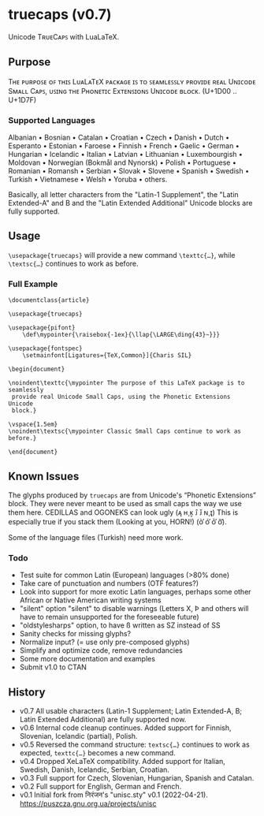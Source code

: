 # truecaps (v0.7)
Unicode TʀᴜᴇCᴀᴘꜱ with LuaLaTeX.

## Purpose

Tʜᴇ ᴘᴜʀᴘᴏꜱᴇ ᴏꜰ ᴛʜɪꜱ LᴜᴀLᴀTᴇX ᴘᴀᴄᴋᴀɢᴇ ɪꜱ ᴛᴏ ꜱᴇᴀᴍʟᴇꜱꜱʟʏ ᴘʀᴏᴠɪᴅᴇ ʀᴇᴀʟ Uɴɪᴄᴏᴅᴇ Sᴍᴀʟʟ
Cᴀᴘꜱ, ᴜꜱɪɴɢ ᴛʜᴇ Pʜᴏɴᴇᴛɪᴄ Exᴛᴇɴꜱɪᴏɴꜱ Uɴɪᴄᴏᴅᴇ ʙʟᴏᴄᴋ. (U+1D00 .. U+1D7F)

### Supported Languages

Albanian • Bosnian • Catalan • Croatian • Czech • Danish • Dutch • Esperanto •
Estonian • Faroese • Finnish • French • Gaelic • German • Hungarian •
Icelandic • Italian • Latvian • Lithuanian • Luxembourgish • Moldovan •
Norwegian (Bokmål and Nynorsk) • Polish • Portuguese • Romanian • Romansh •
Serbian • Slovak • Slovene • Spanish • Swedish • Turkish • Vietnamese •
Welsh • Yoruba • others.

Basically, all letter characters from the "Latin-1 Supplement", the 
"Latin Extended-A" and B and the "Latin Extended Additional" Unicode blocks 
are fully supported.

## Usage

`\usepackage{truecaps}` will provide a new command `\texttc{…}`, while
`\textsc{…}` continues to work as before.

### Full Example

```
\documentclass{article}

\usepackage{truecaps}

\usepackage{pifont}
	\def\mypointer{\raisebox{-1ex}{\llap{\LARGE\ding{43}~}}}

\usepackage{fontspec}
	\setmainfont[Ligatures={TeX,Common}]{Charis SIL}

\begin{document}

\noindent\texttc{\mypointer The purpose of this LaTeX package is to seamlessly
 provide real Unicode Small Caps, using the Phonetic Extensions Unicode
 block.}

\vspace{1.5em}
\noindent\textsc{\mypointer Classic Small Caps continue to work as before.}

\end{document}
```
## Known Issues

The glyphs produced by `truecaps` are from Unicode's “Phonetic Extensions”
block. They were never meant to be used as small caps the way we use them
here. CEDILLAS and OGONEKS can look ugly (ᴀ̨ ʜ̧ ᴋ̧ ᴊ̂ ᴊ̌ ɴ̧  ɪ̨) This is
especially true if you stack them (Looking at you, HORN!) (ᴏ̛̀ ᴏ̛́ ᴏ̛̉ ᴏ̛̃).

Some of the language files (Turkish) need more work.

### Todo

* Test suite for common Latin (European) languages (>80% done)
* Take care of punctuation and numbers (OTF features?)
* Look into support for more exotic Latin languages, perhaps some other
  African or Native American writing systems
* "silent" option "silent" to disable warnings (Letters X, Þ and others will
   have to remain unsupported for the foreseeable future)
* "oldstylesharps" option, to have ß written as SZ instead of SS 
* Sanity checks for missing glyphs?
* Normalize input? (= use only pre-composed glyphs)
* Simplify and optimize code, remove redundancies
* Some more documentation and examples
* Submit v1.0 to CTAN

## History
* v0.7 All usable characters (Latin-1 Supplement; Latin Extended-A, B; Latin
  Extended Additional) are fully supported now.
* v0.6 Internal code cleanup continues. Added support for Finnish, Slovenian,
  Icelandic (partial), Polish.
* v0.5 Reversed the command structure: `textsc{…}` continues to work as
  expected, `texttc{…}` becomes a new command.
* v0.4 Dropped XeLaTeX compatibility. Added support for Italian, Swedish,
  Danish, Icelandic, Serbian, Croatian.
* v0.3 Full support for Czech, Slovenian, Hungarian, Spanish and Catalan.
* v0.2 Full support for English, German and French.
* v0.1 Initial fork from निरंजन's "unisc.sty" v0.1
  (2022-04-21). https://puszcza.gnu.org.ua/projects/unisc
